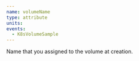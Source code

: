 ```yaml
---
name: volumeName
type: attribute
units:
events:
  - K8sVolumeSample
---
```


Name that you assigned to the volume at creation.